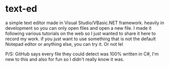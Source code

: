 # text-ed
a simple text editor made in Visual Studio/VBasic.NET framework. heavily in development so you can only open files and open a new file.
I made it following various tutorials on the web so I just wanted to share it here to record my work.
if you just want to use something that is not the default Notepad editor or anything else, you can try it. Or not lel


P/S: GitHub says every file they could detect was 100% written in C#, I'm new to this and also for fun so I didn't really know it was.
